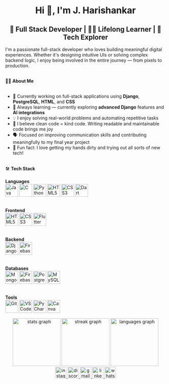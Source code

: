 <h1 align="center">Hi 👋, I'm J. Harishankar</h1>

<h2 align="center">🚀 Full Stack Developer | 👨‍💻 Lifelong Learner | 🌱 Tech Explorer</h2>

<p align="left">
I'm a passionate full-stack developer who loves building meaningful digital experiences. Whether it's designing intuitive UIs or solving complex backend logic, I enjoy being involved in the entire journey — from pixels to production.<br><br>

👨‍💻 <strong>About Me</strong><br><br>
- 🔭 Currently working on full-stack applications using <strong>Django</strong>, <strong>PostgreSQL</strong>, <strong>HTML</strong>, and <strong>CSS</strong><br>
- 🌱 Always learning — currently exploring <strong>advanced Django</strong> features and <strong>AI integrations</strong><br>
- 💡 I enjoy solving real-world problems and automating repetitive tasks<br>
- 🧠 I believe clean code = kind code. Writing readable and maintainable code brings me joy<br>
- 🗣️ Focused on improving communication skills and contributing meaningfully to my final year project<br>
- 🤩 Fun fact: I love getting my hands dirty and trying out all sorts of new tech!<br><br>

🛠️ <strong>Tech Stack</strong><br><br>
<strong>Languages</strong><br>
<img src="https://cdn.jsdelivr.net/gh/devicons/devicon/icons/java/java-original.svg" height="40" alt="Java" />
<img src="https://skillicons.dev/icons?i=c" height="40" alt="C" />
<img src="https://cdn.jsdelivr.net/gh/devicons/devicon/icons/python/python-original.svg" height="40" alt="Python" />
<img src="https://cdn.jsdelivr.net/gh/devicons/devicon/icons/html5/html5-original.svg" height="40" alt="HTML5" />
<img src="https://cdn.jsdelivr.net/gh/devicons/devicon/icons/css3/css3-original.svg" height="40" alt="CSS3" />
<img src="https://cdn.jsdelivr.net/gh/devicons/devicon/icons/dart/dart-original.svg" height="40" alt="Dart" />
<br><br>

<strong>Frontend</strong><br>
<img src="https://cdn.jsdelivr.net/gh/devicons/devicon/icons/html5/html5-original.svg" height="40" alt="HTML5" />
<img src="https://cdn.jsdelivr.net/gh/devicons/devicon/icons/css3/css3-original.svg" height="40" alt="CSS3" />
<img src="https://cdn.jsdelivr.net/gh/devicons/devicon/icons/flutter/flutter-original.svg" height="40" alt="Flutter" />
<br><br>

<strong>Backend</strong><br>
<img src="https://cdn.jsdelivr.net/gh/devicons/devicon/icons/django/django-plain.svg" height="40" alt="Django" />
<img src="https://cdn.jsdelivr.net/gh/devicons/devicon/icons/firebase/firebase-plain.svg" height="40" alt="Firebase" />
<br><br>

<strong>Databases</strong><br>
<img src="https://cdn.jsdelivr.net/gh/devicons/devicon/icons/mongodb/mongodb-original.svg" height="40" alt="MongoDB" />
<img src="https://cdn.jsdelivr.net/gh/devicons/devicon/icons/firebase/firebase-plain.svg" height="40" alt="Firebase DB" />
<img src="https://cdn.jsdelivr.net/gh/devicons/devicon/icons/postgresql/postgresql-original.svg" height="40" alt="PostgreSQL" />
<img src="https://cdn.jsdelivr.net/gh/devicons/devicon/icons/mysql/mysql-original.svg" height="40" alt="MySQL" />
<br><br>

  
<strong>Tools</strong><br>
<img src="https://cdn.jsdelivr.net/gh/devicons/devicon/icons/git/git-original.svg" height="40" alt="Git" />
<img src="https://cdn.jsdelivr.net/gh/devicons/devicon/icons/vscode/vscode-original.svg" height="40" alt="VS Code" />
<img src="https://cdn.jsdelivr.net/gh/devicons/devicon/icons/pycharm/pycharm-original.svg" height="40" alt="PyCharm" />
<img src="https://cdn.jsdelivr.net/gh/devicons/devicon/icons/canva/canva-original.svg" height="40" alt="Canva" />

</p>

<div align="center">
  <img src="https://github-readme-stats.vercel.app/api?username=j-harishankar&hide_title=false&hide_rank=false&show_icons=true&include_all_commits=true&count_private=true&disable_animations=false&theme=dracula&locale=en&hide_border=false&cache_seconds=1800" height="150" alt="stats graph" />
  <img src="https://streak-stats.demolab.com?user=j-harishankar&locale=en&mode=daily&theme=dracula&hide_border=false&border_radius=5&v=2" height="150" alt="streak graph" />
  <img src="https://github-readme-stats.vercel.app/api/top-langs?username=j-harishankar&locale=en&hide_title=false&layout=compact&card_width=320&langs_count=5&theme=dracula&hide_border=false&cache_seconds=1800" height="150" alt="languages graph" />
</div>

<div align="center">
  <a href="https://instagram.com/hari_shankar_.j" target="_blank">
    <img src="https://img.shields.io/static/v1?message=Instagram&logo=instagram&label=&color=E4405F&logoColor=white&labelColor=&style=for-the-badge" height="35" alt="instagram logo" />
  </a>
  <a href="https://discord.com/users/harishankarj#3402" target="_blank">
    <img src="https://img.shields.io/static/v1?message=Discord&logo=discord&label=&color=7289DA&logoColor=white&labelColor=&style=for-the-badge" height="35" alt="discord logo" />
  </a>
  <a href="mailto:jharivichu@gmail.com" target="_blank">
    <img src="https://img.shields.io/static/v1?message=Gmail&logo=gmail&label=&color=D14836&logoColor=white&labelColor=&style=for-the-badge" height="35" alt="gmail logo" />
  </a>
  <a href="https://linkedin.com/in/jharishankar" target="_blank">
    <img src="https://img.shields.io/static/v1?message=LinkedIn&logo=linkedin&label=&color=0077B5&logoColor=white&labelColor=&style=for-the-badge" height="35" alt="linkedin logo" />
  </a>
  <a href="https://wa.me/917994031462" target="_blank">
    <img src="https://img.shields.io/static/v1?message=Whatsapp&logo=whatsapp&label=&color=25D366&logoColor=white&labelColor=&style=for-the-badge" height="35" alt="whatsapp logo" />
  </a>
</div>
